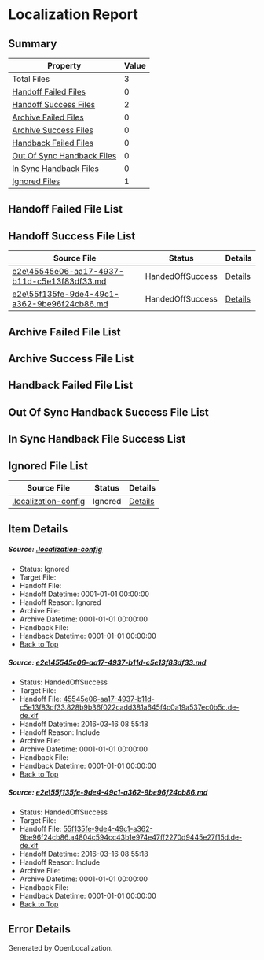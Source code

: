 # <a name='report-top'></a> Localization Report

## Summary
 Property | Value 
 -------- | ----- 
 Total Files | 3
[ Handoff Failed Files ](#handoff-failed-list)| 0
[ Handoff Success Files ](#handoff-success-list)| 2
[ Archive Failed Files ](#archive-failed-list)| 0
[ Archive Success Files ](#archive-success-list)| 0
[ Handback Failed Files ](#handback-failed-list)| 0
[ Out Of Sync Handback Files ](#outofsync-handback-success-list)| 0
[ In Sync Handback Files ](#insync-handback-success-list)| 0
[ Ignored Files ](#ignored-list)| 1

## <a name='handoff-failed-list'></a> Handoff Failed File List

## <a name='handoff-success-list'></a> Handoff Success File List
 Source File | Status | Details 
 ----------- | ------ | ------- 
 [e2e\45545e06-aa17-4937-b11d-c5e13f83df33.md](https://github.com/OpenLocalizationTest/oltest/blob/80ec1d88748170d19bc03b5589d0d4a1d09b65b7/e2e/45545e06-aa17-4937-b11d-c5e13f83df33.md) | HandedOffSuccess | [Details](#3d02daf29f31f5a33d27041b51f9e6b11ef060501)
 [e2e\55f135fe-9de4-49c1-a362-9be96f24cb86.md](https://github.com/OpenLocalizationTest/oltest/blob/80ec1d88748170d19bc03b5589d0d4a1d09b65b7/e2e/55f135fe-9de4-49c1-a362-9be96f24cb86.md) | HandedOffSuccess | [Details](#4699962033ade539e7185095620e583ba75898862)

## <a name='archive-failed-list'></a> Archive Failed File List

## <a name='archive-success-list'></a> Archive Success File List

## <a name='handback-failed-list'></a> Handback Failed File List

## <a name='outofsync-handback-success-list'></a> Out Of Sync Handback Success File List

## <a name='insync-handback-success-list'></a> In Sync Handback File Success List

## <a name='ignored-list'></a> Ignored File List
 Source File | Status | Details 
 ----------- | ------ | ------- 
 [.localization-config](https://github.com/OpenLocalizationTest/oltest/blob/80ec1d88748170d19bc03b5589d0d4a1d09b65b7/.localization-config) | Ignored | [Details](#66aca4b1c2f43b14ec41e0e427345df94af1d5e10)

## Item Details
##### <a name='66aca4b1c2f43b14ec41e0e427345df94af1d5e10'></a> Source: [.localization-config](https://github.com/OpenLocalizationTest/oltest/blob/80ec1d88748170d19bc03b5589d0d4a1d09b65b7/.localization-config)
* Status: Ignored
* Target File: 
* Handoff File: 
* Handoff Datetime: 0001-01-01 00:00:00
* Handoff Reason: Ignored
* Archive File: 
* Archive Datetime: 0001-01-01 00:00:00
* Handback File: 
* Handback Datetime: 0001-01-01 00:00:00
* [Back to Top](#report-top)

##### <a name='3d02daf29f31f5a33d27041b51f9e6b11ef060501'></a> Source: [e2e\45545e06-aa17-4937-b11d-c5e13f83df33.md](https://github.com/OpenLocalizationTest/oltest/blob/80ec1d88748170d19bc03b5589d0d4a1d09b65b7/e2e/45545e06-aa17-4937-b11d-c5e13f83df33.md)
* Status: HandedOffSuccess
* Target File: 
* Handoff File: [45545e06-aa17-4937-b11d-c5e13f83df33.828b9b36f022cadd381a645f4c0a19a537ec0b5c.de-de.xlf](https://github.com/OpenLocalizationTestOrg/olhandoff/blob/156d24321123512bc1deab4e1953a9a3dc953494/ol-handoff/OpenLocalizationTestOrg/oltest.de-de/xinjiang/ht/45545e06-aa17-4937-b11d-c5e13f83df33.828b9b36f022cadd381a645f4c0a19a537ec0b5c.de-de.xlf)
* Handoff Datetime: 2016-03-16 08:55:18
* Handoff Reason: Include
* Archive File: 
* Archive Datetime: 0001-01-01 00:00:00
* Handback File: 
* Handback Datetime: 0001-01-01 00:00:00
* [Back to Top](#report-top)

##### <a name='4699962033ade539e7185095620e583ba75898862'></a> Source: [e2e\55f135fe-9de4-49c1-a362-9be96f24cb86.md](https://github.com/OpenLocalizationTest/oltest/blob/80ec1d88748170d19bc03b5589d0d4a1d09b65b7/e2e/55f135fe-9de4-49c1-a362-9be96f24cb86.md)
* Status: HandedOffSuccess
* Target File: 
* Handoff File: [55f135fe-9de4-49c1-a362-9be96f24cb86.a4804c594cc43b1e974e47ff2270d9445e27f15d.de-de.xlf](https://github.com/OpenLocalizationTestOrg/olhandoff/blob/156d24321123512bc1deab4e1953a9a3dc953494/ol-handoff/OpenLocalizationTestOrg/oltest.de-de/xinjiang/ht/55f135fe-9de4-49c1-a362-9be96f24cb86.a4804c594cc43b1e974e47ff2270d9445e27f15d.de-de.xlf)
* Handoff Datetime: 2016-03-16 08:55:18
* Handoff Reason: Include
* Archive File: 
* Archive Datetime: 0001-01-01 00:00:00
* Handback File: 
* Handback Datetime: 0001-01-01 00:00:00
* [Back to Top](#report-top)


## Error Details

Generated by OpenLocalization.
